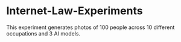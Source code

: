 # Internet-Law-Experiments
This experiment generates photos of 100 people across 10 different occupations and 3 AI models. 
